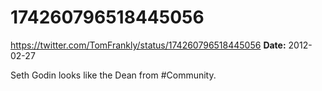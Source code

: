 # 174260796518445056
https://twitter.com/TomFrankly/status/174260796518445056
**Date:** 2012-02-27

Seth Godin looks like the Dean from #Community.
